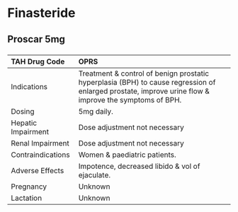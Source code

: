 # Finasteride

## Proscar 5mg

##### 

| TAH Drug Code      | OPRS                                                                                                                                                  |
|:-------------------|:------------------------------------------------------------------------------------------------------------------------------------------------------|
| Indications        | Treatment & control of benign prostatic hyperplasia (BPH) to cause regression of enlarged prostate, improve urine flow & improve the symptoms of BPH. |
| Dosing             | 5mg daily.                                                                                                                                            |
| Hepatic Impairment | Dose adjustment not necessary                                                                                                                         |
| Renal Impairment   | Dose adjustment not necessary                                                                                                                         |
| Contraindications  | Women & paediatric patients.                                                                                                                          |
| Adverse Effects    | Impotence, decreased libido & vol of ejaculate.                                                                                                       |
| Pregnancy          | Unknown                                                                                                                                               |
| Lactation          | Unknown                                                                                                                                               |

